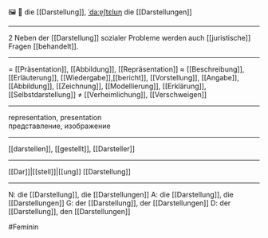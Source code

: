 🖼️ 🔴 die [[Darstellung]], [ˈdaːɐ̯ʃtɛlʊŋ](https://youglish.com/pronounce/Darstellung/german)
die [[Darstellungen]]

---
2 Neben der [[Darstellung]] sozialer Probleme werden auch [[juristische]] Fragen [[behandelt]].  

---
= [[Präsentation]], [[Abbildung]], [[Repräsentation]]
≈ [[Beschreibung]], [[Erläuterung]], [[Wiedergabe]],[[bericht]], [[Vorstellung]], [[Angabe]], [[Abbildung]], [[Zeichnung]], [[Modellierung]], [[Erklärung]], [[Selbstdarstellung]]
≠ [[Verheimlichung]], [[Verschweigen]]

---
representation, presentation  
представление, изображение

---
[[darstellen]], [[gestellt]], [[Darsteller]]

---
[[Dar]]|[[stell]]|[[ung]]
[[Darstellung]]


---
N: die [[Darstellung]], die [[Darstellungen]]
A: die [[Darstellung]], die [[Darstellungen]]
G: der [[Darstellung]], der [[Darstellungen]]
D: der [[Darstellung]], den [[Darstellungen]]

#Feminin 